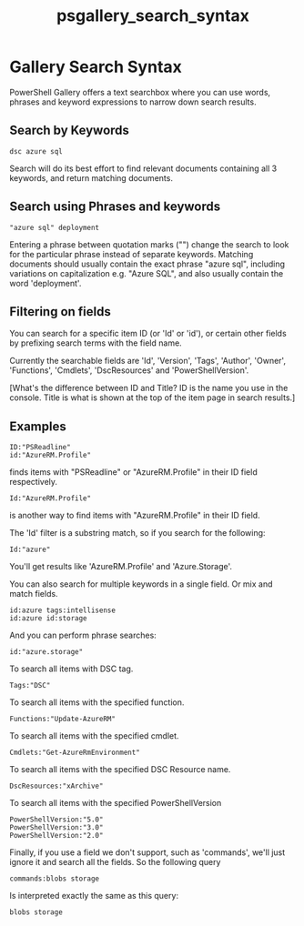﻿---
ms.date:  06/12/2017
contributor:  JKeithB
ms.topic:  conceptual
keywords:  gallery,powershell,cmdlet,psgallery
title:  psgallery_search_syntax
---
# Gallery Search Syntax

PowerShell Gallery offers a text searchbox where you can use words, phrases and keyword expressions to narrow down search results.

## Search by Keywords

    dsc azure sql

Search will do its best effort to find relevant documents containing all 3 keywords, and return matching documents.

## Search using Phrases and keywords

    "azure sql" deployment

Entering a phrase between quotation marks ("") change the search to look for the particular phrase instead of separate keywords.
Matching documents should usually contain the exact phrase "azure sql", including variations on capitalization e.g.
"Azure SQL", and also usually contain the word 'deployment'.

## Filtering on fields

You can search for a specific item ID (or 'Id' or 'id'), or certain other fields by prefixing search terms with the field name.

Currently the searchable fields are 'Id', 'Version', 'Tags', 'Author', 'Owner', 'Functions', 'Cmdlets', 'DscResources' and 'PowerShellVersion'.

[What's the difference between ID and Title? ID is the name you use in the console. Title is what is shown at the top of the item page in search results.]

## Examples

    ID:"PSReadline"
    id:"AzureRM.Profile"

finds items with "PSReadline" or "AzureRM.Profile" in their ID field respectively.

    Id:"AzureRM.Profile"

is another way to find items with "AzureRM.Profile" in their ID field.

The 'Id' filter is a substring match, so if you search for the following:

    Id:"azure"

You'll get results like 'AzureRM.Profile' and 'Azure.Storage'.

You can also search for multiple keywords in a single field. Or mix and match fields.

    id:azure tags:intellisense
    id:azure id:storage

And you can perform phrase searches:

    id:"azure.storage"


To search all items with DSC tag.

    Tags:"DSC"

To search all items with the specified function.

    Functions:"Update-AzureRM"

To search all items with the specified cmdlet.

    Cmdlets:"Get-AzureRmEnvironment"

To search all items with the specified DSC Resource name.

    DscResources:"xArchive"

To search all items with the specified PowerShellVersion

    PowerShellVersion:"5.0"
    PowerShellVersion:"3.0"
    PowerShellVersion:"2.0"


Finally, if you use a field we don't support, such as 'commands', we'll just ignore it and search all the fields. So the following query

    commands:blobs storage

Is interpreted exactly the same as this query:

    blobs storage